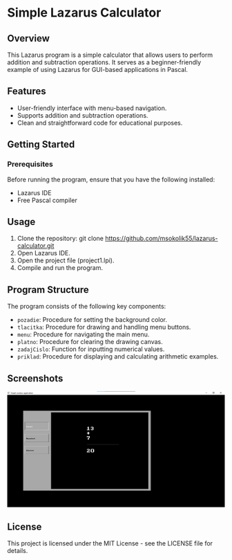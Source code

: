 # Simple Lazarus Calculator

## Overview

This Lazarus program is a simple calculator that allows users to perform addition and subtraction operations. It serves as a beginner-friendly example of using Lazarus for GUI-based applications in Pascal.

## Features

- User-friendly interface with menu-based navigation.
- Supports addition and subtraction operations.
- Clean and straightforward code for educational purposes.

## Getting Started

### Prerequisites

Before running the program, ensure that you have the following installed:

- Lazarus IDE
- Free Pascal compiler

## Usage

1. Clone the repository: git clone https://github.com/msokolik55/lazarus-calculator.git
2. Open Lazarus IDE.
3. Open the project file (project1.lpi).
4. Compile and run the program.

## Program Structure
The program consists of the following key components:
- `pozadie`: Procedure for setting the background color.
- `tlacitka`: Procedure for drawing and handling menu buttons.
- `menu`: Procedure for navigating the main menu.
- `platno`: Procedure for clearing the drawing canvas.
- `zadajCislo`: Function for inputting numerical values.
- `priklad`: Procedure for displaying and calculating arithmetic examples.

## Screenshots
![Calculator Screenshot](screenshot.png)

## License
This project is licensed under the MIT License - see the LICENSE file for details.